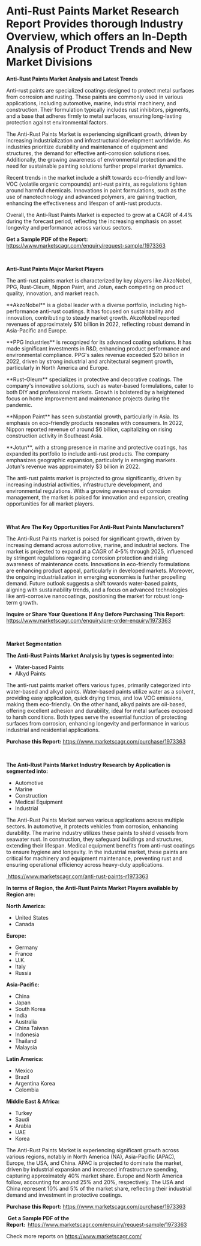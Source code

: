 <p><h1>Anti-Rust Paints Market Research Report Provides thorough Industry Overview, which offers an In-Depth Analysis of Product Trends and New Market Divisions</h1></p><p><strong>Anti-Rust Paints Market Analysis and Latest Trends</strong></p>
<p><p>Anti-rust paints are specialized coatings designed to protect metal surfaces from corrosion and rusting. These paints are commonly used in various applications, including automotive, marine, industrial machinery, and construction. Their formulation typically includes rust inhibitors, pigments, and a base that adheres firmly to metal surfaces, ensuring long-lasting protection against environmental factors.</p><p>The Anti-Rust Paints Market is experiencing significant growth, driven by increasing industrialization and infrastructural development worldwide. As industries prioritize durability and maintenance of equipment and structures, the demand for effective anti-corrosion solutions rises. Additionally, the growing awareness of environmental protection and the need for sustainable painting solutions further propel market dynamics.</p><p>Recent trends in the market include a shift towards eco-friendly and low-VOC (volatile organic compounds) anti-rust paints, as regulations tighten around harmful chemicals. Innovations in paint formulations, such as the use of nanotechnology and advanced polymers, are gaining traction, enhancing the effectiveness and lifespan of anti-rust products.</p><p>Overall, the Anti-Rust Paints Market is expected to grow at a CAGR of 4.4% during the forecast period, reflecting the increasing emphasis on asset longevity and performance across various sectors.</p></p>
<p><strong>Get a Sample PDF of the Report:&nbsp;</strong> <a href="https://www.marketscagr.com/enquiry/request-sample/1973363?utm_campaign=2180&utm_medium=2&utm_source=Github&utm_content=ia&utm_term=04022025&utm_id=anti-rust-paints">https://www.marketscagr.com/enquiry/request-sample/1973363</a></p>
<p>&nbsp;</p>
<p><strong>Anti-Rust Paints Major Market Players</strong></p>
<p><p>The anti-rust paints market is characterized by key players like AkzoNobel, PPG, Rust-Oleum, Nippon Paint, and Jotun, each competing on product quality, innovation, and market reach.</p><p>**AkzoNobel** is a global leader with a diverse portfolio, including high-performance anti-rust coatings. It has focused on sustainability and innovation, contributing to steady market growth. AkzoNobel reported revenues of approximately $10 billion in 2022, reflecting robust demand in Asia-Pacific and Europe.</p><p>**PPG Industries** is recognized for its advanced coating solutions. It has made significant investments in R&D, enhancing product performance and environmental compliance. PPG's sales revenue exceeded $20 billion in 2022, driven by strong industrial and architectural segment growth, particularly in North America and Europe.</p><p>**Rust-Oleum** specializes in protective and decorative coatings. The company's innovative solutions, such as water-based formulations, cater to both DIY and professional markets. Growth is bolstered by a heightened focus on home improvement and maintenance projects during the pandemic.</p><p>**Nippon Paint** has seen substantial growth, particularly in Asia. Its emphasis on eco-friendly products resonates with consumers. In 2022, Nippon reported revenue of around $6 billion, capitalizing on rising construction activity in Southeast Asia.</p><p>**Jotun**, with a strong presence in marine and protective coatings, has expanded its portfolio to include anti-rust products. The company emphasizes geographic expansion, particularly in emerging markets. Jotun's revenue was approximately $3 billion in 2022.</p><p>The anti-rust paints market is projected to grow significantly, driven by increasing industrial activities, infrastructure development, and environmental regulations. With a growing awareness of corrosion management, the market is poised for innovation and expansion, creating opportunities for all market players.</p></p>
<p>&nbsp;</p>
<p><strong>What Are The Key Opportunities For Anti-Rust Paints Manufacturers?</strong></p>
<p><p>The Anti-Rust Paints market is poised for significant growth, driven by increasing demand across automotive, marine, and industrial sectors. The market is projected to expand at a CAGR of 4-5% through 2025, influenced by stringent regulations regarding corrosion protection and rising awareness of maintenance costs. Innovations in eco-friendly formulations are enhancing product appeal, particularly in developed markets. Moreover, the ongoing industrialization in emerging economies is further propelling demand. Future outlook suggests a shift towards water-based paints, aligning with sustainability trends, and a focus on advanced technologies like anti-corrosive nanocoatings, positioning the market for robust long-term growth.</p></p>
<p><strong>Inquire or Share Your Questions If Any Before Purchasing This Report:</strong> <a href="https://www.marketscagr.com/enquiry/pre-order-enquiry/1973363?utm_campaign=2180&utm_medium=2&utm_source=Github&utm_content=ia&utm_term=04022025&utm_id=anti-rust-paints">https://www.marketscagr.com/enquiry/pre-order-enquiry/1973363</a></p>
<p>&nbsp;</p>
<p><strong>Market Segmentation</strong></p>
<p><strong>The Anti-Rust Paints Market Analysis by types is segmented into:</strong></p>
<p><ul><li>Water-based Paints</li><li>Alkyd Paints</li></ul></p>
<p><p>The anti-rust paints market offers various types, primarily categorized into water-based and alkyd paints. Water-based paints utilize water as a solvent, providing easy application, quick drying times, and low VOC emissions, making them eco-friendly. On the other hand, alkyd paints are oil-based, offering excellent adhesion and durability, ideal for metal surfaces exposed to harsh conditions. Both types serve the essential function of protecting surfaces from corrosion, enhancing longevity and performance in various industrial and residential applications.</p></p>
<p><strong>Purchase this Report:&nbsp;</strong><a href="https://www.marketscagr.com/purchase/1973363?utm_campaign=2180&utm_medium=2&utm_source=Github&utm_content=ia&utm_term=04022025&utm_id=anti-rust-paints">https://www.marketscagr.com/purchase/1973363</a></p>
<p>&nbsp;</p>
<p><strong>The Anti-Rust Paints Market Industry Research by Application is segmented into:</strong></p>
<p><ul><li>Automotive</li><li>Marine</li><li>Construction</li><li>Medical Equipment</li><li>Industrial</li></ul></p>
<p><p>The Anti-Rust Paints Market serves various applications across multiple sectors. In automotive, it protects vehicles from corrosion, enhancing durability. The marine industry utilizes these paints to shield vessels from seawater rust. In construction, they safeguard buildings and structures, extending their lifespan. Medical equipment benefits from anti-rust coatings to ensure hygiene and longevity. In the industrial market, these paints are critical for machinery and equipment maintenance, preventing rust and ensuring operational efficiency across heavy-duty applications.</p></p>
<p><a href="https://www.marketscagr.com/anti-rust-paints-r1973363?utm_campaign=2180&utm_medium=2&utm_source=Github&utm_content=ia&utm_term=04022025&utm_id=anti-rust-paints">&nbsp;https://www.marketscagr.com/anti-rust-paints-r1973363</a></p>
<p><strong>In terms of Region, the Anti-Rust Paints Market Players available by Region are:</strong></p>
<p>
    <p> <strong> North America: </strong>
        <ul>
            <li>United States</li>
            <li>Canada</li>
        </ul>
        </p> 
    <p> <strong> Europe: </strong>
        <ul>
            <li>Germany</li>
            <li>France</li>
            <li>U.K.</li>
            <li>Italy</li>
            <li>Russia</li>
        </ul>
        </p> 
    <p> <strong> Asia-Pacific: </strong>
        <ul>
            <li>China</li>
            <li>Japan</li>
            <li>South Korea</li>
            <li>India</li>
            <li>Australia</li>
            <li>China Taiwan</li>
            <li>Indonesia</li>
            <li>Thailand</li>
            <li>Malaysia</li>
        </ul>
        </p> 
    <p> <strong> Latin America: </strong>
        <ul>
            <li>Mexico</li>
            <li>Brazil</li>
            <li>Argentina Korea</li>
            <li>Colombia</li>
        </ul>
        </p> 
    <p> <strong> Middle East & Africa: </strong>
        <ul>
            <li>Turkey</li>
            <li>Saudi</li>
            <li>Arabia</li>
            <li>UAE</li>
            <li>Korea</li>
        </ul>
    </p>
    </p>
<p><p>The Anti-Rust Paints Market is experiencing significant growth across various regions, notably in North America (NA), Asia-Pacific (APAC), Europe, the USA, and China. APAC is projected to dominate the market, driven by industrial expansion and increased infrastructure spending, capturing approximately 40% market share. Europe and North America follow, accounting for around 25% and 20%, respectively. The USA and China represent 10% and 5% of the market share, reflecting their industrial demand and investment in protective coatings.</p></p>
<p><strong>Purchase this Report: </strong><a href="https://www.marketscagr.com/purchase/1973363?utm_campaign=2180&utm_medium=2&utm_source=Github&utm_content=ia&utm_term=04022025&utm_id=anti-rust-paints">https://www.marketscagr.com/purchase/1973363</a></p>
<p>&nbsp;<strong>Get a Sample PDF of the Report:&nbsp;&nbsp;</strong><a href="https://www.marketscagr.com/enquiry/request-sample/1973363?utm_campaign=2180&utm_medium=2&utm_source=Github&utm_content=ia&utm_term=04022025&utm_id=anti-rust-paints">https://www.marketscagr.com/enquiry/request-sample/1973363</a></p>
<p><strong></strong></p>
<p>Check more reports on <a href="https://www.marketscagr.com/?utm_campaign=2180&utm_medium=2&utm_source=Github&utm_content=ia&utm_term=04022025&utm_id=anti-rust-paints">https://www.marketscagr.com/</a></p>